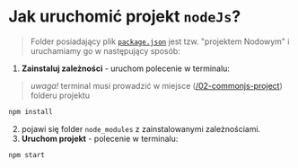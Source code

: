 # Jak uruchomić projekt `nodeJs`?

> Folder posiadający plik [`package.json`](./package.json)  jest tzw. "projektem Nodowym" i uruchamiamy go w następujący sposób:

1. **Zainstaluj zależności** - uruchom polecenie w terminalu:
 > _uwaga!_ terminal musi prowadzić w miejsce ([/02-commonjs-project](./)) folderu projektu
```bash
npm install
```
2. pojawi się folder `node_modules` z zainstalowanymi zależnościami.
3. **Uruchom projekt** - polecenie w terminalu:
```npm
npm start
```